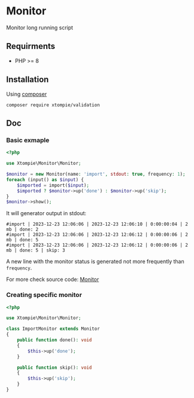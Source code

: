 # Monitor

Monitor long running script

## Requirments

- PHP >= 8

## Installation

Using [composer](https://getcomposer.org/)

```shell
composer require xtompie/validation
```

## Doc

### Basic exmaple

```php
<?php

use Xtompie\Monitor\Monitor;

$monitor = new Monitor(name: 'import', stdout: true, frequency: 1);
foreach (input() as $input) {
    $imported = import($input);
    $imported ? $monitor->up('done') : $monitor->up('skip');
}
$monitor->show();
```

It will generator output in stdout:

```plain
#import | 2023-12-23 12:06:06 | 2023-12-23 12:06:10 | 0:00:00:04 | 2 mb | done: 2
#import | 2023-12-23 12:06:06 | 2023-12-23 12:06:12 | 0:00:00:06 | 2 mb | done: 5
#import | 2023-12-23 12:06:06 | 2023-12-23 12:06:12 | 0:00:00:06 | 2 mb | done: 5 | skip: 3
```

A new line with the monitor status is generated not more frequently than `frequency`.

For more check source code: [Monitor](https://github.com/xtompie/monitor/blob/master/src/Monitor.php)

### Creating specific monitor

```php
<?php

use Xtompie\Monitor\Monitor;

class ImportMonitor extends Monitor
{
    public function done(): void
    {
        $this->up('done');
    }

    public function skip(): void
    {
        $this->up('skip');
    }
}
```
